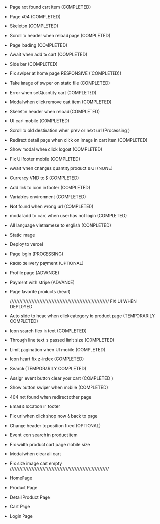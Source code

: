 - Page not found cart item (COMPLETED)
- Page 404 (COMPLETED)
- Skeleton (COMPLETED)
- Scroll to header when reload page (COMPLETED)
- Page loading (COMPLETED)
- Await when add to cart (COMPLETED)
- Side bar (COMPLETED)
- Fix swiper at home page RESPONSIVE ((COMPLETED))
- Take image of swiper on static file (COMPLETED)
- Error when setQuantity cart (COMPLETED)
- Modal when click remove cart item (COMPLETED)
- Skeleton header when reload (COMPLETED)
- UI cart mobile (COMPLETED)
- Scroll to old destination when prev or next url (Processing )
- Redirect detail page when click on image in cart item (COMPLETED)
- Show modal when click logout (COMPLETED)
- Fix UI footer mobile (COMPLETED)
- Await when changes quantity product & UI (NONE)
- Currency VND to $ (COMPLETED)
- Add link to icon in footer (COMPLETED)
- Variables environment (COMPLETED)
- Not found when wrong url (COMPLETED)
- modal add to card when user has not login (COMPLETED)
- All language vietnamese to english (COMPLETED)

- Static image
- Deploy to vercel

* Page login (PROCESSING)
* Radio delivery payment (OPTIONAL)
* Profile page (ADVANCE)
* Payment with stripe (ADVANCE)
* Page favorite products (heart)

  ////////////////////////////////////////////////////////////////
  FIX UI WHEN DEPLOYED

- Auto slide to head when click category to product page (TEMPORARILY COMPLETED)
- Icon search flex in text (COMPLETED)
- Through line text is passed limit size (COMPLETED)
- Limit pagination when UI mobile (COMPLETED)
- Icon heart fix z-index (COMPLETED)
- Search (TEMPORARILY COMPLETED)
- Assign event button clear your cart (COMPLETED )
- Show button swiper when mobile (COMPLETED)

- 404 not found when redirect other page
- Email & location in footer
- Fix url when click shop now & back to page
- Change header to position fixed (OPTIONAL)
- Event icon search in product item
- Fix width product cart page mobile size
- Modal when clear all cart
- Fix size image cart empty
  ////////////////////////////////////////////////////////////////

- HomePage
- Product Page
- Detail Product Page
- Cart Page
- Login Page
